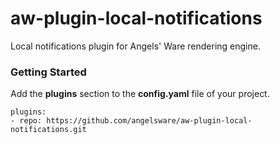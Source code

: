 # aw-plugin-local-notifications

Local notifications plugin for Angels' Ware rendering engine.

### Getting Started

Add the **plugins** section to the **config.yaml** file of your project.

```
plugins:
- repo: https://github.com/angelsware/aw-plugin-local-notifications.git
```

